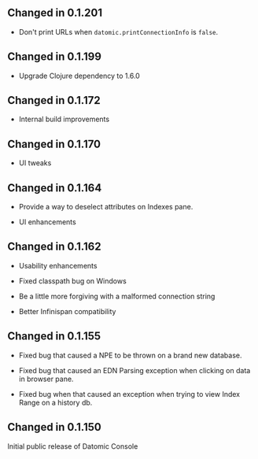 ## Changed in 0.1.201

* Don't print URLs when `datomic.printConnectionInfo` is `false`.

## Changed in 0.1.199

* Upgrade Clojure dependency to 1.6.0

## Changed in 0.1.172

* Internal build improvements

## Changed in 0.1.170

* UI tweaks

## Changed in 0.1.164

* Provide a way to deselect attributes on Indexes pane.

* UI enhancements

## Changed in 0.1.162

* Usability enhancements

* Fixed classpath bug on Windows

* Be a little more forgiving with a malformed connection string

* Better Infinispan compatibility

## Changed in 0.1.155

* Fixed bug that caused a NPE to be thrown on a brand new database.

* Fixed bug that caused an EDN Parsing exception when clicking on data in browser pane.

* Fixed bug when that caused an exception when trying to view Index Range on a history db.

## Changed in 0.1.150

Initial public release of Datomic Console
